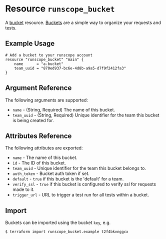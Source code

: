 # Resource `runscope_bucket`

A [bucket](https://www.runscope.com/docs/api/buckets) resource.
[Buckets](https://www.runscope.com/docs/buckets) are a simple way to organize your requests and tests.

## Example Usage

```hcl
# Add a bucket to your runscope account
resource "runscope_bucket" "main" {
    name      = "a-bucket"
    team_uuid = "870ed937-bc6e-4d8b-a9a5-d7f9f2412fa3"
}
```

## Argument Reference

The following arguments are supported:

* `name` - (String, Required) The name of this bucket.
* `team_uuid` - (String, Required) Unique identifier for the team this bucket is being created for.

## Attributes Reference

The following attributes are exported:

* `name` - The name of this bucket.
* `id` - The ID of this bucket.
* `team_uuid` - Unique identifier for the team this bucket belongs to.
* `auth_token` - Bucket auth token if set.
* `default` - `true` if this bucket is the 'default' for a team.
* `verify_ssl` - `true` if this bucket is configured to verify ssl for requests made to it.
* `trigger_url` - URL to trigger a test run for all tests within a bucket.

## Import

Buckets can be imported using the bucket `key`, e.g.

```
$ terraform import runscope_bucket.example t2f4bkvnggcx
```
